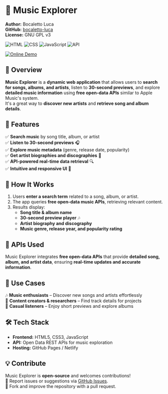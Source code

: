 # 🎵 Music Explorer  

**Author:** Bocaletto Luca  
**GitHub:** [bocaletto-luca](https://github.com/bocaletto-luca)  
**License:** GNU GPL v3  

![HTML](https://img.shields.io/badge/HTML5-E34F26?style=flat-square&logo=html5&logoColor=white)
![CSS](https://img.shields.io/badge/CSS3-1572B6?style=flat-square&logo=css3&logoColor=white)
![JavaScript](https://img.shields.io/badge/JavaScript-F7DF1E?style=flat-square&logo=javascript&logoColor=black)
![API](https://img.shields.io/badge/API-Apple%20Music%20like-9cf?style=flat-square&logo=music)

[![Online Demo](https://img.shields.io/badge/Online-Demo-blue?style=for-the-badge&logo=google-chrome&logoColor=white)](https://bocaletto-luca.github.io/Music-Explorer/)

## 📌 Overview  

**Music Explorer** is a **dynamic web application** that allows users to **search for songs, albums, and artists**, listen to **30-second previews**, and explore **detailed music information** using **free open-data APIs** similar to Apple Music's system.  
It's a great way to **discover new artists** and **retrieve song and album details**.

## 🌟 Features  

✅ **Search music** by song title, album, or artist  
✅ **Listen to 30-second previews** 🎧  
✅ **Explore music metadata** (genre, release date, popularity)  
✅ **Get artist biographies and discographies** 📜  
✅ **API-powered real-time data retrieval** 🔍  
✅ **Intuitive and responsive UI** 📱  

## 🚀 How It Works  

1. Users **enter a search term** related to a song, album, or artist.  
2. The app queries **free open-data music APIs**, retrieving relevant content.  
3. Results display:
   - **Song title & album name**  
   - **30-second preview player** 🎶  
   - **Artist biography and discography**  
   - **Music genre, release year, and popularity rating**  

## 🔗 APIs Used  

Music Explorer integrates **free open-data APIs** that provide **detailed song, album, and artist data**, ensuring **real-time updates and accurate information**.

## 🎯 Use Cases  

🎶 **Music enthusiasts** – Discover new songs and artists effortlessly  
📝 **Content creators & researchers** – Find track details for projects  
📢 **Casual listeners** – Enjoy short previews and explore albums  

## 🛠 Tech Stack  

- **Frontend:** HTML5, CSS3, JavaScript  
- **API:** Open Data REST APIs for music exploration  
- **Hosting:** GitHub Pages / Netlify  

## 💡 Contribute  

Music Explorer is **open-source** and welcomes contributions!  
📌 Report issues or suggestions via [GitHub Issues](https://github.com/bocaletto-luca/music-explorer/issues).  
🔧 Fork and improve the repository with a pull request.  
